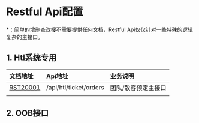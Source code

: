 # Restful Api配置

\*：简单的增删查改搜不需要提供任何文档，Restful Api仅仅针对一些特殊的逻辑复杂的主接口。

## 1. Htl系统专用

| 文档地址 | Api地址 | 业务说明 |
| :--- | :--- | :--- |
| [RST20001](/projects/hotel-system/21restfuljie-kou-pei-zhi/rst20001-apihtlticketorders.md) | /api/htl/ticket/orders | 团队/散客预定主接口 |
|  |  |  |

## 2. OOB接口





